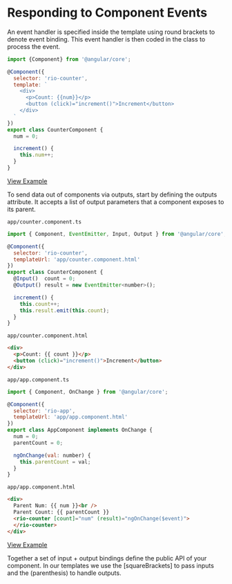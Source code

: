 # Responding to Component Events

An event handler is specified inside the template using round brackets to denote event binding. This event handler is then coded in the class to process the event.

```js
import {Component} from '@angular/core';

@Component({
  selector: 'rio-counter',
  template: `
    <div>
      <p>Count: {{num}}</p>
      <button (click)="increment()">Increment</button>
    </div>
  `
})
export class CounterComponent {
  num = 0;

  increment() {
    this.num++;
  }
}
```

[View Example](http://plnkr.co/edit/l4FweMxodN8I26OeqhGH?p=preview)

To send data out of components via outputs, start by defining the outputs attribute. It accepts a list of output parameters that a component exposes to its parent.

`app/counter.component.ts`
```js
import { Component, EventEmitter, Input, Output } from '@angular/core';

@Component({
  selector: 'rio-counter',
  templateUrl: 'app/counter.component.html'
})
export class CounterComponent {
  @Input()  count = 0;
  @Output() result = new EventEmitter<number>();

  increment() {
    this.count++;
    this.result.emit(this.count);
  }
}
```

`app/counter.component.html`
```html
<div>
  <p>Count: {{ count }}</p>
  <button (click)="increment()">Increment</button>
</div>
```

`app/app.component.ts`
```js
import { Component, OnChange } from '@angular/core';

@Component({
  selector: 'rio-app',
  templateUrl: 'app/app.component.html'
})
export class AppComponent implements OnChange {
  num = 0;
  parentCount = 0;

  ngOnChange(val: number) {
    this.parentCount = val;
  }
}
```

`app/app.component.html`
```html
<div>
  Parent Num: {{ num }}<br />
  Parent Count: {{ parentCount }}
  <rio-counter [count]="num" (result)="ngOnChange($event)">
  </rio-counter>
</div>
```

[View Example](http://plnkr.co/edit/fYgi05?p=preview)

Together a set of input + output bindings define the public API of your component. In our templates we use the [squareBrackets] to pass inputs and the (parenthesis) to handle outputs.
